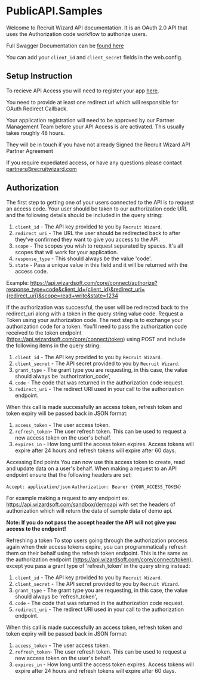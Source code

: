 # PublicAPI.Samples

Welcome to Recruit Wizard API documentation. It is an OAuth 2.0 API that uses the Authorization code workflow to authorize users.

Full Swagger Documentation can be [found here](https://api.wizardsoft.com/swagger)

You can add your `client_id` and `client_secret` fields in the web.config.

## Setup Instruction

To recieve API Access you will need to register your app [here](https://api.wizardsoft.com/RegisterApp). 

You need to provide at least one redirect url which will responsible for OAuth Redirect Callback. 

Your application registration will need to be approved by our Partner Management Team before your API Access is are activated. This usually takes roughly 48 hours.

They will be in touch if you have not already Signed the Recruit Wizard API Partner Agreement

If you require expediated access, or have any questions please contact [partners@recruitwizard.com](mailto:partners@recruitwizard.com)

## Authorization
The first step to getting one of your users connected to the API is to request an access code. Your user should be taken to our authorization code URL and the following details should be included in the query string:

1. `client_id` - The API key provided to you by `Recruit Wizard`.
2. `redirect_uri` - The URL the user should be redirected back to after they've confirmed they want to give you access to the API.
3. `scope` - The scopes you wish to request separated by spaces. It's all scopes that will work for your application.
4. `response_type` - This should always be the value 'code'.
5. `state` - Pass a unique value in this field and it will be returned with the access code.

Example: https://api.wizardsoft.com/core/connect/authorize?response_type=code&client_id={client_id}&redirect_uri={redirect_uri}&scope=read+write&state=1234

If the authorization was successful, the user will be redirected back to the redirect_uri along with a token in the query string value code. Request a Token using your authorization code. The next step is to exchange your authorization code for a token. You'll need to pass the authorization code received to the token endpoint (https://api.wizardsoft.com/core/connect/token) using POST and include the following items in the query string:

1. `client_id` - The API key provided to you by `Recruit Wizard`.
2. `client_secret` - The API secret provided to you by `Recruit Wizard`.
3. `grant_type` - The grant type you are requesting, in this case, the value should always be 'authorization_code',
4. `code` - The code that was returned in the authorization code request.
5. `redirect_uri` - The redirect URI used in your call to the authorization endpoint.

When this call is made successfully an access token, refresh token and token expiry will be passed back in JSON format:
1. `access_token` - The user access token.
2. `refresh_token`- The user refresh token. This can be used to request a new access token on the user's behalf.
3. `expires_in` - How long until the access token expires. Access tokens will expire after 24 hours and refresh tokens will expire after 60 days.

Accessing End points You can now use this access token to create, read and update data on a user's behalf. When making a request to an API endpoint ensure that the following headers are set:

`Accept: application/json`
`Authorization: Bearer {YOUR_ACCESS_TOKEN}`

For example making a request to any endpoint ex. https://api.wizardsoft.com/sandbox/demoapi with set the headers of authorization which will return the data of sample data of demo api. 

**Note: If you do not pass the accept header the API will not give you access to the endpoint!**

Refreshing a token To stop users going through the authorization process again when their access tokens expire, you can programmatically refresh them on their behalf using the refresh token endpoint. This is the same as the authorization endpoint (https://api.wizardsoft.com/core/connect/token), except you pass a grant type of 'refresh_token' in the query string instead:

1. `client_id` - The API key provided to you by `Recruit Wizard`.
2. `client_secret` - The API secret provided to you by `Recruit Wizard`.
3. `grant_type` - The grant type you are requesting, in this case, the value should always be 'refresh_token',
4. `code` - The code that was returned in the authorization code request.
5. `redirect_uri` - The redirect URI used in your call to the authorization endpoint.

When this call is made successfully an access token, refresh token and token expiry will be passed back in JSON format:
1. `access_token` - The user access token.
2. `refresh_token`- The user refresh token. This can be used to request a new access token on the user's behalf.
3. `expires_in` - How long until the access token expires. Access tokens will expire after 24 hours and refresh tokens will expire after 60 days.
